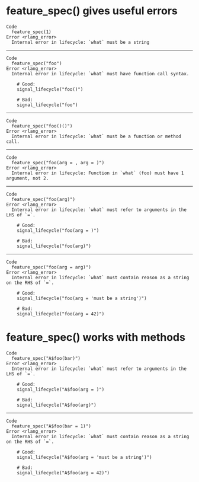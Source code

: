 # feature_spec() gives useful errors

    Code
      feature_spec(1)
    Error <rlang_error>
      Internal error in lifecycle: `what` must be a string

---

    Code
      feature_spec("foo")
    Error <rlang_error>
      Internal error in lifecycle: `what` must have function call syntax.
      
        # Good:
        signal_lifecycle("foo()")
      
        # Bad:
        signal_lifecycle("foo")

---

    Code
      feature_spec("foo()()")
    Error <rlang_error>
      Internal error in lifecycle: `what` must be a function or method call.

---

    Code
      feature_spec("foo(arg = , arg = )")
    Error <rlang_error>
      Internal error in lifecycle: Function in `what` (foo) must have 1 argument, not 2.

---

    Code
      feature_spec("foo(arg)")
    Error <rlang_error>
      Internal error in lifecycle: `what` must refer to arguments in the LHS of `=`.
      
        # Good:
        signal_lifecycle("foo(arg = )")
      
        # Bad:
        signal_lifecycle("foo(arg)")

---

    Code
      feature_spec("foo(arg = arg)")
    Error <rlang_error>
      Internal error in lifecycle: `what` must contain reason as a string on the RHS of `=`.
      
        # Good:
        signal_lifecycle("foo(arg = 'must be a string')")
      
        # Bad:
        signal_lifecycle("foo(arg = 42)")

# feature_spec() works with methods

    Code
      feature_spec("A$foo(bar)")
    Error <rlang_error>
      Internal error in lifecycle: `what` must refer to arguments in the LHS of `=`.
      
        # Good:
        signal_lifecycle("A$foo(arg = )")
      
        # Bad:
        signal_lifecycle("A$foo(arg)")

---

    Code
      feature_spec("A$foo(bar = 1)")
    Error <rlang_error>
      Internal error in lifecycle: `what` must contain reason as a string on the RHS of `=`.
      
        # Good:
        signal_lifecycle("A$foo(arg = 'must be a string')")
      
        # Bad:
        signal_lifecycle("A$foo(arg = 42)")

